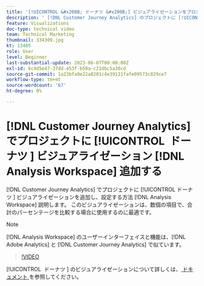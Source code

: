 ```yaml
---
title: '[!UICONTROL &#x200B; ドーナツ &#x200B;] ビジュアライゼーションをプロジェクト  [!DNL Analysis Workspace]  追加'
description: ' [!DNL Customer Journey Analytics] のプロジェクトに [!UICONTROL &#x200B; ドーナツ &#x200B;] ビジュアライゼーションを追加し  [!DNL Analysis Workspace]  設定する方法を説明します。'
feature: Visualizations
doc-type: technical video
team: Technical Marketing
thumbnail: 334309.jpg
kt: 13405
role: User
level: Beginner
last-substantial-update: 2023-06-07T00:00:00Z
exl-id: 6c4d5e47-37dd-453f-b59a-c21dbc5a30cd
source-git-commit: 1a23bfa0e22a8201c4e39131fafe09573c829ce7
workflow-type: tm+mt
source-wordcount: '67'
ht-degree: 0%

---
```


# [!DNL Customer Journey Analytics] でプロジェクトに [!UICONTROL &#x200B; ドーナツ &#x200B;] ビジュアライゼーション [!DNL Analysis Workspace] 追加する

[!DNL Customer Journey Analytics] でプロジェクトに [!UICONTROL &#x200B; ドーナツ &#x200B;] ビジュアライゼーションを追加し、設定する方法 [!DNL Analysis Workspace] 説明します。 このビジュアライゼーションは、数個の項目で、合計のパーセンテージを比較する場合に使用するのに最適です。

>[!NOTE]
>
>[!DNL Analysis Workspace] のユーザーインターフェイスと機能は、[!DNL Adobe Analytics] と [!DNL Customer Journey Analytics] で似ています。

>[!VIDEO](https://video.tv.adobe.com/v/334309/?quality=12&learn=on)

[!UICONTROL &#x200B; ドーナツ &#x200B;] のビジュアライゼーションについて詳しくは、[ ドキュメント ](https://experienceleague.adobe.com/docs/analytics-platform/using/cja-workspace/visualizations/donut.html?lang=ja) を参照してください。
